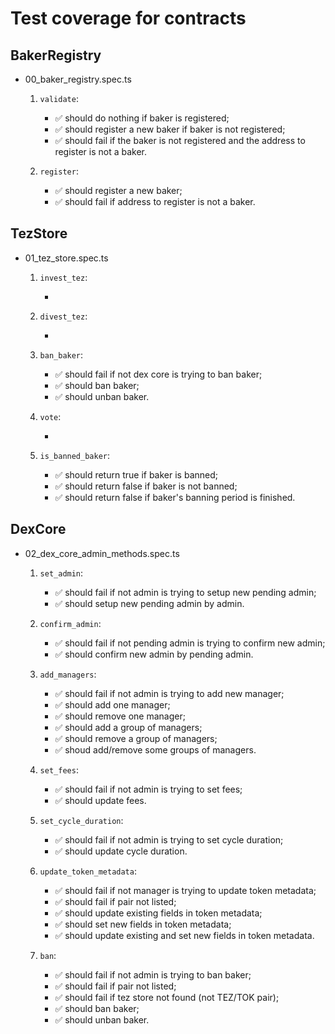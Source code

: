 # Test coverage for contracts

## BakerRegistry

- 00_baker_registry.spec.ts

  1.  `validate`:

      - ✅ should do nothing if baker is registered;
      - ✅ should register a new baker if baker is not registered;
      - ✅ should fail if the baker is not registered and the address to register is not a baker.

  2.  `register`:

      - ✅ should register a new baker;
      - ✅ should fail if address to register is not a baker.

## TezStore

- 01_tez_store.spec.ts

  1. `invest_tez`:

     -

  2. `divest_tez`:

     -

  3. `ban_baker`:

     - ✅ should fail if not dex core is trying to ban baker;
     - ✅ should ban baker;
     - ✅ should unban baker.

  4. `vote`:

     -

  5. `is_banned_baker`:

     - ✅ should return true if baker is banned;
     - ✅ should return false if baker is not banned;
     - ✅ should return false if baker's banning period is finished.

## DexCore

- 02_dex_core_admin_methods.spec.ts

  1.  `set_admin`:

      - ✅ should fail if not admin is trying to setup new pending admin;
      - ✅ should setup new pending admin by admin.

  2.  `confirm_admin`:

      - ✅ should fail if not pending admin is trying to confirm new admin;
      - ✅ should confirm new admin by pending admin.

  3.  `add_managers`:

      - ✅ should fail if not admin is trying to add new manager;
      - ✅ should add one manager;
      - ✅ should remove one manager;
      - ✅ should add a group of managers;
      - ✅ should remove a group of managers;
      - ✅ shoud add/remove some groups of managers.

  4.  `set_fees`:

      - ✅ should fail if not admin is trying to set fees;
      - ✅ should update fees.

  5.  `set_cycle_duration`:

      - ✅ should fail if not admin is trying to set cycle duration;
      - ✅ should update cycle duration.

  6.  `update_token_metadata`:

      - ✅ should fail if not manager is trying to update token metadata;
      - ✅ should fail if pair not listed;
      - ✅ should update existing fields in token metadata;
      - ✅ should set new fields in token metadata;
      - ✅ should update existing and set new fields in token metadata.

  7.  `ban`:

      - ✅ should fail if not admin is trying to ban baker;
      - ✅ should fail if pair not listed;
      - ✅ should fail if tez store not found (not TEZ/TOK pair);
      - ✅ should ban baker;
      - ✅ should unban baker.
